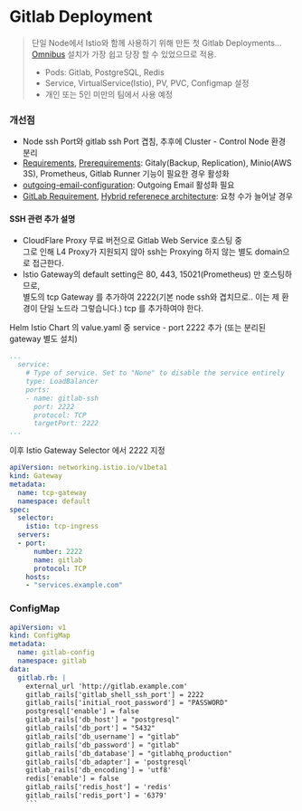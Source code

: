 # Gitlab Deployment
> 단일 Node에서 Istio와 함께 사용하기 위해 만든 첫 Gitlab Deployments...<br>
> [Omnibus](https://docs.gitlab.com/omnibus/) 설치가 가장 쉽고 당장 할 수 있었으므로 적용. <br>
> - Pods: Gitlab, PostgreSQL, Redis
> - Service, VirtualService(Istio), PV, PVC, Configmap 설정
> - 개인 또는 5인 미만의 팀에서 사용 예정
### 개선점
- Node ssh Port와 gitlab ssh Port 겹침, 추후에 Cluster - Control Node 환경 분리
- [Requirements](https://docs.gitlab.com/ee/install/requirements.html), [Prerequirements](https://docs.gitlab.com/charts/installation/tools.html): Gitaly(Backup, Replication), Minio(AWS 3S), Prometheus, Gitlab Runner 기능이 필요한 경우 활성화
- [outgoing-email-configuration](https://docs.gitlab.com/charts/installation/command-line-options.html#outgoing-email-configuration): Outgoing Email 활성화 필요
- [GitLab Requirement](https://docs.gitlab.com/ee/install/requirements.html), [Hybrid referenece architecture](https://docs.gitlab.com/charts/installation/index.html#use-the-reference-architectures): 요청 수가 늘어날 경우

#### SSH 관련 추가 설명
- CloudFlare Proxy 무료 버전으로 Gitlab Web Service 호스팅 중<br>
  그로 인해 L4 Proxy가 지원되지 않아 ssh는 Proxying 하지 않는 별도 domain으로 접근한다.
- Istio Gateway의 default setting은 80, 443, 15021(Prometheus) 만 호스팅하므로,<br>
  별도의 tcp Gateway 를 추가하여 2222(기본 node ssh와 겹치므로.. 이는 제 환경이 단일 노드라 그렇습니다.) tcp 를 추가하여야 한다.

Helm Istio Chart 의 value.yaml 중 service - port 2222 추가 (또는 분리된 gateway 별도 설치)
```yaml
...
  service:
    # Type of service. Set to "None" to disable the service entirely
    type: LoadBalancer
    ports:
    - name: gitlab-ssh
      port: 2222
      protocol: TCP
      targetPort: 2222
...
```

이후 Istio Gateway Selector 에서 2222 지정
```yaml
apiVersion: networking.istio.io/v1beta1
kind: Gateway
metadata:
  name: tcp-gateway
  namespace: default
spec:
  selector:
    istio: tcp-ingress
  servers:
  - port:
      number: 2222
      name: gitlab
      protocol: TCP
    hosts:
    - "services.example.com"
```

### ConfigMap
```yaml
apiVersion: v1
kind: ConfigMap
metadata:
  name: gitlab-config
  namespace: gitlab
data:
  gitlab.rb: |
    external_url 'http://gitlab.example.com'
    gitlab_rails['gitlab_shell_ssh_port'] = 2222
    gitlab_rails['initial_root_password'] = "PASSWORD"
    postgresql['enable'] = false
    gitlab_rails['db_host'] = "postgresql"
    gitlab_rails['db_port'] = "5432"
    gitlab_rails['db_username'] = "gitlab"
    gitlab_rails['db_password'] = "gitlab"
    gitlab_rails['db_database'] = "gitlabhq_production"
    gitlab_rails['db_adapter'] = 'postgresql'
    gitlab_rails['db_encoding'] = 'utf8'
    redis['enable'] = false
    gitlab_rails['redis_host'] = 'redis'
    gitlab_rails['redis_port'] = '6379'
    ```